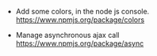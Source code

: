 * Add some colors, in the node js console.     
https://www.npmjs.org/package/colors

* Manage asynchronous ajax call    
https://www.npmjs.org/package/async
